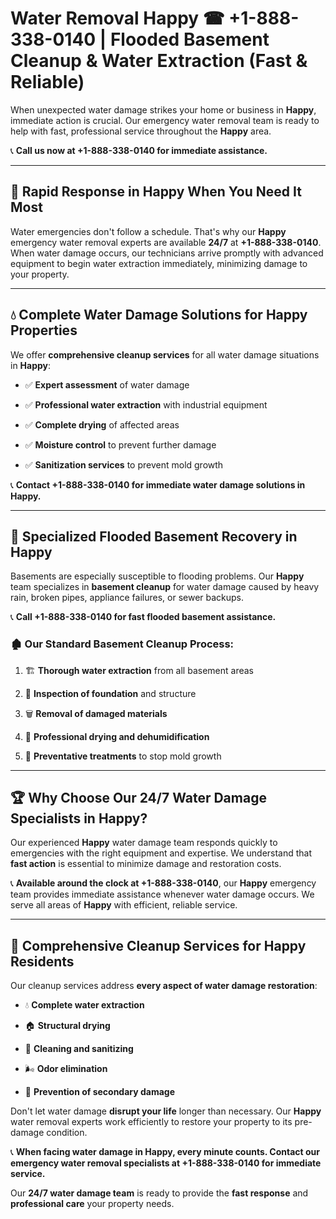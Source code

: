 # Water Removal Happy ☎ +1-888-338-0140 | Flooded Basement Cleanup & Water Extraction (Fast & Reliable)

When unexpected water damage strikes your home or business in **Happy**, immediate action is crucial. Our emergency water removal team is ready to help with fast, professional service throughout the **Happy** area. 

📞 **Call us now at +1-888-338-0140 for immediate assistance.**
---
## 🚀 Rapid Response in Happy When You Need It Most
Water emergencies don't follow a schedule. That's why our **Happy** emergency water removal experts are available **24/7** at **+1-888-338-0140**. When water damage occurs, our technicians arrive promptly with advanced equipment to begin water extraction immediately, minimizing damage to your property.
---
## 💧 Complete Water Damage Solutions for Happy Properties
We offer **comprehensive cleanup services** for all water damage situations in **Happy**:
- ✅ **Expert assessment** of water damage  
- ✅ **Professional water extraction** with industrial equipment  
- ✅ **Complete drying** of affected areas  
- ✅ **Moisture control** to prevent further damage  
- ✅ **Sanitization services** to prevent mold growth  
📞 **Contact +1-888-338-0140 for immediate water damage solutions in Happy.**
---
## 🌊 Specialized Flooded Basement Recovery in Happy
Basements are especially susceptible to flooding problems. Our **Happy** team specializes in **basement cleanup** for water damage caused by heavy rain, broken pipes, appliance failures, or sewer backups. 
📞 **Call +1-888-338-0140 for fast flooded basement assistance.**
### 🏚️ Our Standard Basement Cleanup Process:
1. 🏗️ **Thorough water extraction** from all basement areas  
2. 🔎 **Inspection of foundation** and structure  
3. 🗑️ **Removal of damaged materials**  
4. 💨 **Professional drying and dehumidification**  
5. 🚫 **Preventative treatments** to stop mold growth  
---
## 🏆 Why Choose Our 24/7 Water Damage Specialists in Happy?
Our experienced **Happy** water damage team responds quickly to emergencies with the right equipment and expertise. We understand that **fast action** is essential to minimize damage and restoration costs.
📞 **Available around the clock at +1-888-338-0140**, our **Happy** emergency team provides immediate assistance whenever water damage occurs. We serve all areas of **Happy** with efficient, reliable service.
---
## 🧹 Comprehensive Cleanup Services for Happy Residents
Our cleanup services address **every aspect of water damage restoration**:
- 💧 **Complete water extraction**  
- 🏠 **Structural drying**  
- 🧼 **Cleaning and sanitizing**  
- 🌬️ **Odor elimination**  
- 🚫 **Prevention of secondary damage**  
Don't let water damage **disrupt your life** longer than necessary. Our **Happy** water removal experts work efficiently to restore your property to its pre-damage condition.
📞 **When facing water damage in Happy, every minute counts. Contact our emergency water removal specialists at +1-888-338-0140 for immediate service.**
Our **24/7 water damage team** is ready to provide the **fast response** and **professional care** your property needs.

